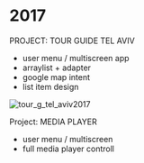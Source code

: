 # 2017

PROJECT: TOUR GUIDE TEL AVIV
- user menu / multiscreen app
- arraylist + adapter
- google map intent
- list item design

![tour_g_tel_aviv2017](https://cloud.githubusercontent.com/assets/5279297/26700861/e2e9e796-4716-11e7-8f41-13375bfb4507.gif)



Project: MEDIA PLAYER
- user menu / multiscreen 
- full media player controll

